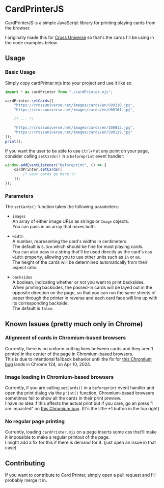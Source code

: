 # CardPrinterJS
CardPrinterJS is a simple JavaScript library for printing playing cards from the browser.  

I originally made this for [Cross Universe](https://crossuniverse.net) so that's the cards I'll be using in the code examples below.

## Usage

### Basic Usage

Simply copy cardPrinter.mjs into your project and use it like so:
```js
import * as cardPrinter from "./cardPrinter.mjs";

cardPrinter.setCards([
	"https://crossuniverse.net/images/cards/en/U00210.jpg",
	"https://crossuniverse.net/images/cards/en/U00161.jpg",

	/* ... */

	"https://crossuniverse.net/images/cards/en/I00013.jpg",
	"https://crossuniverse.net/images/cards/en/S00129.jpg"
]);
print();
```

If you want the user to be able to use ``Ctrl+P`` at any point on your page, consider calling ``setCards()`` in a ``beforeprint`` event handler:
```js
window.addEventListener("beforeprint", () => {
	cardPrinter.setCards([
		/* your cards go here */
	]);
});
```

### Parameters

The ``setCards()`` function takes the following parameters:

- ``images``  
  An array of either image URLs as strings or ``Image`` objects.  
  You can pass in an array that mixes both.  

- ``width``  
  A number, representing the card's widths in centimeters.  
  The default is ``6.3cm`` which should be fine for most playing cards.  
  You can also pass in a string that'll be used directly as the card's css ``width`` property, allowing you to use other units such as ``in`` or ``mm``.  
  The height of the cards will be determined automatically from their aspect ratio.

- ``backsides``  
  A boolean, indicating whether or not you want to print backsides.  
  When printing backsides, the passed-in cards will be layed out in the opposite direction on the page, so that you can run the same sheets of paper through the printer in reverse and each card face will line up with its corresponding backside.  
  The default is ``false``.


## Known Issues (pretty much only in Chrome)

### Alignment of cards in Chromium-based browsers 
Currently, there is no uniform cutting lines between cards and they aren't printed in the center of the page in Chromium-based browsers.  
This is due to intentional fallback behavior until the fix for [this Chromium bug](https://issues.chromium.org/issues/327643792) lands in Chrome 124, on Apr 10, 2024.  

### Image loading in Chromium-based browsers
Currently, if you are calling ``setCards()`` in a ``beforeprint`` event handler and open the print dialog via the ``print()`` function, Chromium-based browsers sometimes fail to show all the cards in their print preview.  
I have no idea if this affects the actual print but if you care, go an press "I am impacted" on [this Chromium bug](https://issues.chromium.org/issues/40262871). (It's the little +1 button in the top right)

### No regular page printing
Currently, loading ``cardPrinter.mjs`` on a page inserts some css that'll make it impossible to make a regular printout of the page.  
I might add a fix for this if there is demand for it. (just open an issue in that case)

## Contributing

If you want to contribute to Card Printer, simply open a pull request and I'll probably merge it in.
